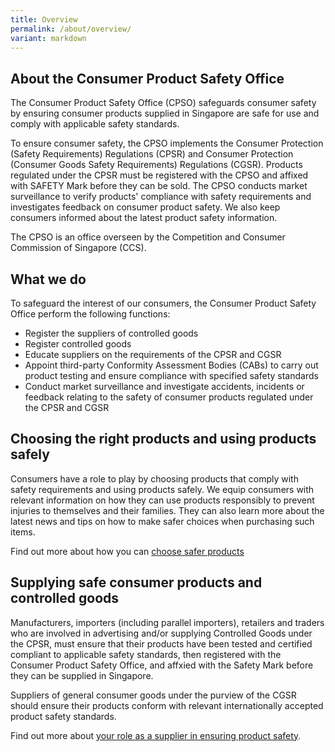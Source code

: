```yaml
---
title: Overview
permalink: /about/overview/
variant: markdown
---
```

## About the Consumer Product Safety Office
The Consumer Product Safety Office (CPSO) safeguards consumer safety by ensuring consumer products supplied in Singapore are safe for use and comply with applicable safety standards.

To ensure consumer safety, the CPSO implements the Consumer Protection (Safety Requirements) Regulations (CPSR) and Consumer Protection (Consumer Goods Safety Requirements) Regulations (CGSR). Products regulated under the CPSR must be registered with the CPSO and affixed with SAFETY Mark before they can be sold. The CPSO conducts market surveillance to verify products' compliance with safety requirements and investigates feedback on consumer product safety. We also keep consumers informed about the latest product safety information.

The CPSO is an office overseen by the Competition and Consumer Commission of Singapore (CCS).

## What we do
To safeguard the interest of our consumers, the Consumer Product Safety Office perform the following functions:
* Register the suppliers of controlled goods
* Register controlled goods
* Educate suppliers on the requirements of the CPSR and CGSR
* Appoint third-party Conformity Assessment Bodies (CABs) to carry out product testing and ensure compliance with specified safety standards
* Conduct market surveillance and investigate accidents, incidents or feedback relating to the safety of consumer products regulated under the CPSR and CGSR

## Choosing the right products and using products safely
Consumers have a role to play by choosing products that comply with safety requirements and using products safely. We equip consumers with relevant information on how they can use products responsibly to prevent injuries to themselves and their families. They can also learn more about the latest news and tips on how to make safer choices when purchasing such items.

Find out more about how you can [choose safer products](/consumers/choose-safer-products/look-for-the-safety-mark)

## Supplying safe consumer products and controlled goods
Manufacturers, importers (including parallel importers), retailers and traders who are involved in advertising and/or supplying Controlled Goods under the CPSR, must ensure that their products have been tested and certified compliant to applicable safety standards, then registered with the Consumer Product Safety Office, and affxied with the Safety Mark before they can be supplied in Singapore.

Suppliers of general consumer goods under the purview of the CGSR should ensure their products conform with relevant internationally accepted product safety standards.

Find out more about [your role as a supplier in ensuring product safety](/suppliers/overview).